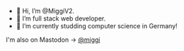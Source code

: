 - 👋 Hi, I’m @MiggiV2.
- 👀 I’m full stack web developer.
- 🌱 I’m currently studding computer science in Germany!

I'm also on Mastodon
-> <a rel="me" href="https://fosstodon.org/@miggi">@miggi</a>
